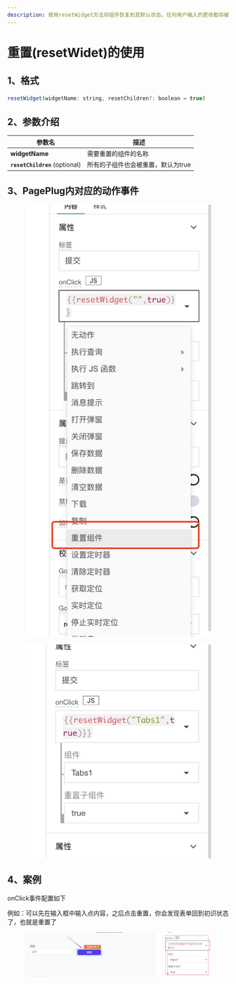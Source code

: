 ```yaml
---
description: 使用resetWidget方法将组件恢复到其默认状态。任何用户输入的更改都将被恢复，并应用默认属性中的值。
---
```


# 重置(resetWidet)的使用

## 1、格式

```javascript
resetWidget(widgetName: string, resetChildren?: boolean = true)
```

## 2、参数介绍

| 参数名                            | 描述                  |
| ------------------------------ | ------------------- |
| **widgetName**                 | 需要重置的组件的名称          |
| **`resetChildren`** (optional) | 所有的子组件也会被重置，默认为true |

## 3、PagePlug内对应的动作事件

<figure><img src="../../.gitbook/assets/image (6) (1).png" alt=""><figcaption></figcaption></figure>

<figure><img src="../../.gitbook/assets/image (8) (1).png" alt=""><figcaption></figcaption></figure>

## 4、案例

onClick事件配置如下

例如：可以先在输入框中输入点内容，之后点击重置，你会发现表单回到初识状态了，也就是重置了

<figure><img src="../../.gitbook/assets/image (155).png" alt=""><figcaption></figcaption></figure>
